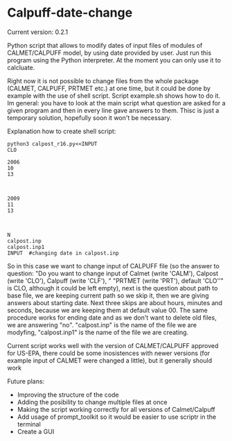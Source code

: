 # Calpuff-date-change
Current version: 0.2.1

Python script that allows to modify dates of input files of modules of CALMET/CALPUFF model, by using date provided by user. Just run this program using the Python interpreter. At the moment you can only use it to calcluate.

Right now it is not possible to change files from the whole package (CALMET, CALPUFF, PRTMET etc.) at one time, but it could be done by example with the use of shell script. Script example.sh shows how to do it. Im general: you
have to look at the main script what question are asked for a given program and then in every line gave answers to them. Thisc is just a temporary solution, hopefully soon it won't be necessary. 

Explanation how to create shell script:

``` shell
python3 calpost_r16.py<<INPUT
CLO

2006
10
13



2009
11
13



N
calpost.inp
calpost.inp1
INPUT  #changing date in calpost.inp

```

So in this case we want to change input of CALPUFF file (so the answer to question: "Do you want to change input of Calmet (write 'CALM'), Calpost (write 'CLO'), Calpuff (write 'CLF'), "                 "PRTMET (write 'PRT'), default 'CLO''" is CLO, although it could be left empty), next is the question about path to base file, we are keeping current path so we skip it, then we are giving answers about starting date. Next three skips are about hours, minutes and seconds, because we are keeping them at default value 00. The same procedure works for ending date and as we don't want to delete old files, we are answering "no". "calpost.inp" is the name of the file we are modyfing, "calpost.inp1" is the name of the file we are creating. 

Current script works well with the version of CALMET/CALPUFF approved for US-EPA, there could be some inosistences with newer versions (for example input of CALMET were changed a little), but it generally should work

Future plans:
- Improving the structure of the code 
- Adding the posibility to change multiple files at once
- Making the script working correctly for all versions of Calmet/Calpuff
- Add usage of prompt_toolkit so it would be easier to use scriptr in the terminal 
- Create a GUI
